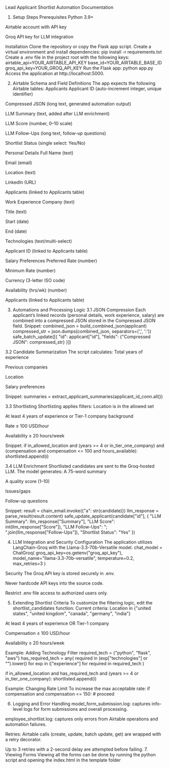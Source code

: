 Lead Applicant Shortlist Automation Documentation
1. Setup Steps
Prerequisites
Python 3.9+


Airtable account with API key


Groq API key for LLM integration


Installation
Clone the repository or copy the Flask app script.
Create a virtual environment and install dependencies: pip install -r requirements.txt
Create a .env file in the project root with the following keys:
 airtable_api=YOUR_AIRTABLE_API_KEY
base_id=YOUR_AIRTABLE_BASE_ID
groq_api_key=YOUR_GROQ_API_KEY
Run the Flask app: python app.py
Access the application at http://localhost:5000.


2. Airtable Schema and Field Definitions
The app expects the following Airtable tables:
Applicants
Applicant ID (auto-increment integer, unique identifier)


Compressed JSON (long text, generated automation output)


LLM Summary (text, added after LLM enrichment)


LLM Score (number, 0–10 scale)


LLM Follow-Ups (long text, follow-up questions)


Shortlist Status (single select: Yes/No)


Personal Details
Full Name (text)


Email (email)


Location (text)


LinkedIn (URL)


Applicants (linked to Applicants table)


Work Experience
Company (text)


Title (text)


Start (date)


End (date)


Technologies (text/multi-select)


Applicant ID (linked to Applicants table)


Salary Preferences
Preferred Rate (number)


Minimum Rate (number)


Currency (3-letter ISO code)


Availability (hrs/wk) (number)


Applicants (linked to Applicants table)


3. Automations and Processing Logic
3.1 JSON Compression
Each applicant’s linked records (personal details, work experience, salary) are combined into a compressed JSON stored in the Compressed JSON field.
Snippet:
combined_json = build_combined_json(applicant)
compressed_str = json.dumps(combined_json, separators=(',', ':'))
safe_batch_update([{
    "id": applicant["id"],
    "fields": {"Compressed JSON": compressed_str}
}])

3.2 Candidate Summarization
The script calculates:
Total years of experience


Previous companies


Location


Salary preferences


Snippet:
summaries = extract_applicant_summaries(applicant_id_conn.all())

3.3 Shortlisting
Shortlisting applies filters:
Location is in the allowed set


At least 4 years of experience or Tier-1 company background


Rate ≤ 100 USD/hour


Availability ≥ 20 hours/week


Snippet:
if in_allowed_location and (years >= 4 or in_tier_one_company) and (compensation and compensation <= 100 and hours_available):
    shortlisted.append(i)

3.4 LLM Enrichment
Shortlisted candidates are sent to the Groq-hosted LLM. The model generates:
A 75-word summary


A quality score (1–10)


Issues/gaps


Follow-up questions


Snippet:
result = chain_email.invoke({"a": str(candidate)})
llm_response = parse_result(result.content)
safe_update_applicant(candidate["id"], {
    "LLM Summary": llm_response["Summary"],
    "LLM Score": int(llm_response["Score"]),
    "LLM Follow-Ups": "; ".join(llm_response["Follow-Ups"]),
    "Shortlist Status": "Yes"
})

4. LLM Integration and Security
Configuration
The application utilizes LangChain-Groq with the Llama-3.3-70b-Versatile model.
chat_model = ChatGroq(
    groq_api_key=os.getenv("groq_api_key"),
    model_name="llama-3.3-70b-versatile",
    temperature=0.2,
    max_retries=3
)

Security
The Groq API key is stored securely in .env.


Never hardcode API keys into the source code.


Restrict .env file access to authorized users only.


5. Extending Shortlist Criteria
To customize the filtering logic, edit the shortlist_candidates function:
Current criteria:
Location in {"united states", "united kingdom", "canada", "germany", "india"}


At least 4 years of experience OR Tier-1 company


Compensation ≤ 100 USD/hour


Availability ≥ 20 hours/week


Example: Adding Technology Filter
required_tech = {"python", "flask", "aws"}
has_required_tech = any(
    required in (exp["technologies"] or "").lower()
    for exp in i["experience"]
    for required in required_tech
)

if in_allowed_location and has_required_tech and (years >= 4 or in_tier_one_company):
    shortlisted.append(i)


Example: Changing Rate Limit
To increase the max acceptable rate:
if compensation and compensation <= 150:
    # proceed


6. Logging and Error Handling
model_form_submission.log: captures info-level logs for form submissions and overall processing.


employee_shortlist.log: captures only errors from Airtable operations and automation failures.


Retries:
Airtable calls (create, update, batch update, get) are wrapped with a retry decorator.


Up to 3 retries with a 2-second delay are attempted before failing.
7. Viewing Forms
Viewing all the forms can be done by running the python script and opening the index.html in the template folder



